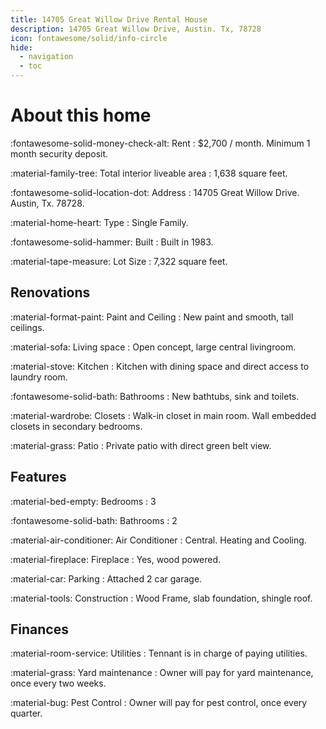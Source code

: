 ```yaml
---
title: 14705 Great Willow Drive Rental House
description: 14705 Great Willow Drive, Austin. Tx, 78728
icon: fontawesome/solid/info-circle
hide:
  - navigation
  - toc
---
```

# About this home

<div markdown="1" class="about-this-home-details">
:fontawesome-solid-money-check-alt: Rent 
: $2,700 / month. Minimum 1 month security deposit.

:material-family-tree: Total interior liveable area
: 1,638 square feet.

:fontawesome-solid-location-dot: Address
: 14705 Great Willow Drive. Austin, Tx. 78728.

:material-home-heart: Type
: Single Family.

:fontawesome-solid-hammer: Built
: Built in 1983.

:material-tape-measure: Lot Size
: 7,322 square feet.
</div>

## Renovations

<div markdown="1" class="about-this-home-details">
:material-format-paint: Paint and Ceiling
: New paint and smooth, tall ceilings.

:material-sofa: Living space
: Open concept, large central livingroom.

:material-stove: Kitchen
: Kitchen with dining space and direct access to laundry room.

:fontawesome-solid-bath: Bathrooms
: New bathtubs, sink and toilets.

:material-wardrobe: Closets
: Walk-in closet in main room. Wall embedded closets in secondary bedrooms.

:material-grass: Patio
: Private patio with direct green belt view.

</div>

## Features

<div markdown="1" class="about-this-home-details">
:material-bed-empty: Bedrooms
: 3

:fontawesome-solid-bath: Bathrooms
: 2

:material-air-conditioner: Air Conditioner
: Central. Heating and Cooling.

:material-fireplace: Fireplace
: Yes, wood powered.

:material-car: Parking
: Attached 2 car garage.

:material-tools: Construction
: Wood Frame, slab foundation, shingle roof.
</div>

## Finances

<div markdown="1" class="about-this-home-details">
:material-room-service: Utilities
: Tennant is in charge of paying utilities.

:material-grass: Yard maintenance
: Owner will pay for yard maintenance, once every two weeks.

:material-bug: Pest Control
: Owner will pay for pest control, once every quarter.


</div>
